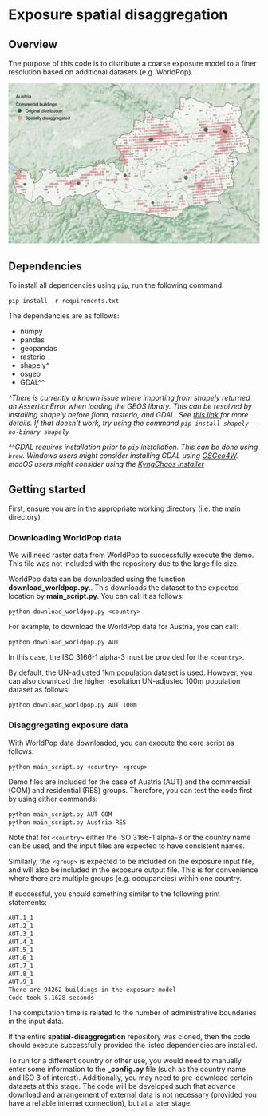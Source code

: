 # Exposure spatial disaggregation

## Overview

The purpose of this code is to distribute a coarse exposure model to a finer resolution based on additional datasets (e.g. WorldPop).

![Example application of code to commercial assets in Austria](demo_austria.png?raw=true "Example application of code to commercial assets in Austria")

## Dependencies

To install all dependencies using ``pip``, run the following command:

    pip install -r requirements.txt

The dependencies are as follows:

* numpy
* pandas
* geopandas
* rasterio
* shapely^
* osgeo
* GDAL^^

*^There is currently a known issue where importing from shapely returned an AssertionError when loading the GEOS library. This can be resolved by installing shapely before fiona, rasterio, and GDAL. See [this link](https://sgillies.net/2019/06/23/fix-for-geos-dll-bug-shapely-1-7a2.html) for more details. If that doesn't work, try using the command ``pip install shapely --no-binary shapely``*


*^^GDAL requires installation prior to ``pip`` installation. This can be done using ``brew``. Windows users might consider installing GDAL using [OSGeo4W](https://trac.osgeo.org/osgeo4w/). macOS users might consider using the [KyngChaos installer](https://www.kyngchaos.com/software/frameworks/)*

## Getting started

First, ensure you are in the appropriate working directory (i.e. the main directory)

### Downloading WorldPop data

We will need raster data from WorldPop to successfully execute the demo. This file was not included with the repository due to the large file size.

WorldPop data can be downloaded using the function **download_worldpop.py**.. This downloads the dataset to the expected location by **main_script.py**. You can call it as follows:

    python download_worldpop.py <country>

For example, to download the WorldPop data for Austria, you can call:

    python download_worldpop.py AUT

In this case, the ISO 3166-1 alpha-3 must be provided for the ``<country>``.

By default, the UN-adjusted 1km population dataset is used. However, you can also download the higher resolution UN-adjusted 100m population dataset as follows:

    python download_worldpop.py AUT 100m

### Disaggregating exposure data

With WorldPop data downloaded, you can execute the core script as follows:

    python main_script.py <country> <group>

Demo files are included for the case of Austria (AUT) and the commercial (COM) and residential (RES) groups. Therefore, you can test the code first by using either commands:

    python main_script.py AUT COM
    python main_script.py Austria RES

Note that  for ``<country>`` either the ISO 3166-1 alpha-3 or the country name can be used, and the input files are expected to have consistent names.

Similarly, the ``<group>`` is expected to be included on the exposure input file, and will also be included in the exposure output file. This is for convenience where there are multiple groups (e.g. occupancies) within one country.

If successful, you should something similar to the following print statements:

    AUT.1_1
    AUT.2_1
    AUT.3_1
    AUT.4_1
    AUT.5_1
    AUT.6_1
    AUT.7_1
    AUT.8_1
    AUT.9_1
    There are 94262 buildings in the exposure model
    Code took 5.1628 seconds

The computation time is related to the number of administrative boundaries in the input data.

If the entire **spatial-disaggregation** repository was cloned, then the code should execute successfully provided the listed dependencies are installed.

To run for a different country or other use, you would need to manually enter some information to the **_config.py** file (such as the country name and ISO 3 of interest). Additionally, you may need to pre-download certain datasets at this stage. The code will be developed such that advance download and arrangement of external data is not necessary (provided you have a reliable internet connection), but at a later stage.
